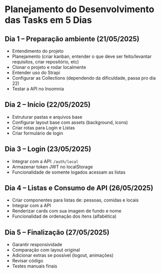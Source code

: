 # Planejamento do Desenvolvimento das Tasks em 5 Dias

## Dia 1 – Preparação ambiente (21/05/2025)
- Entendimento do projeto
- Planejamento (criar kanban, entender o que deve ser feito/levantar requisitos, criar repositório, etc)
- Clonar o projeto e rodar localmente
- Entender uso do Strapi
- Configurar as Collections (dependendo da dificuldade, passa pro dia 22)
- Testar a API no Insomnia

## Dia 2 – Início (22/05/2025)
- Estruturar pastas e arquivos base
- Configurar layout base com assets (background, icons)
- Criar rotas para Login e Listas
- Criar formulário de login

## Dia 3 – Login (23/05/2025)
- Integrar com a API: `/auth/local`
- Armazenar token JWT no localStorage
- Funcionalidade de somente logados acessam as listas

## Dia 4 – Listas e Consumo de API (26/05/2025)
- Criar componentes para listas de: pessoas, comidas e locais
- Integrar com a API
- Renderizar cards com sua imagem de fundo e nome
- Funcionalidad de ordenação dos itens (alfabética)

## Dia 5 – Finalização (27/05/2025)
- Garantir responsividade
- Comparação com layout original
- Adicionar extras se possível (logout, animações)
- Revisar código
- Testes manuais finais
